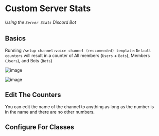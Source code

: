 # Custom Server Stats
###### Using the `Server Stats` Discord Bot

## Basics
Running `/setup channel:voice channel (reccomended) template:Default counters` will result in a counter of All members (`Users` + `Bots`), Members (`Users`), and Bots (`Bots`)

![image](https://github.com/user-attachments/assets/7fe6a21c-6333-454f-8ebb-0cb8db3a691e)

![image](https://github.com/user-attachments/assets/1ade3201-11e5-44d3-8f70-fae576627c78)

## Edit The Counters
You can edit the name of the channel to anything as long as the number is in the name and there are no other numbers.

## Configure For Classes
